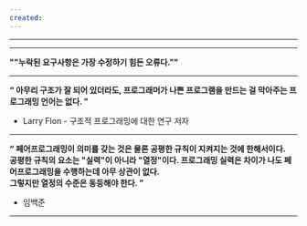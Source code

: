```yaml
---
created:
---
```


---


---
**""누락된 요구사항은 가장 수정하기 힘든 오류다.""**

---
**“ 아무리 구조가 잘 되어 있더라도, 프로그래머가 나쁜 프로그램을 만드는 걸 막아주는 프로그래밍 언어는 없다. ”**

- Larry Flon - 구조적 프로그래밍에 대한 연구 저자
---
**“ 페어프로그래밍이 의미를 갖는 것은 물론 공평한 규칙이 지켜지는 것에 한해서이다.  
공평한 규칙의 요소는 "실력"이 아니라 "열정"이다. 프로그래밍 실력은 차이가 나도 페어프로그래밍을 수행하는데 아무 상관이 없다.  
그렇지만 열정의 수준은 동등해야 한다. ”**

- 임백준
---

